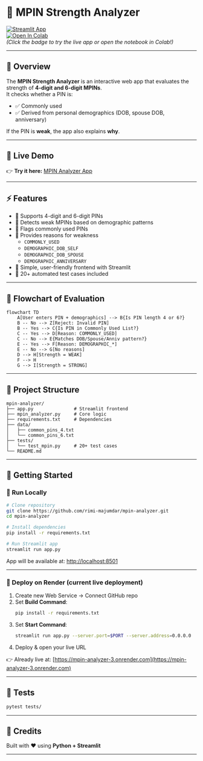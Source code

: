 # 🔐 MPIN Strength Analyzer

[![Streamlit App](https://img.shields.io/badge/🚀%20Live%20Demo-Streamlit-brightgreen?logo=streamlit)](https://mpin-analyzer-3.onrender.com)  
[![Open In Colab](https://colab.research.google.com/assets/colab-badge.svg)](https://colab.research.google.com/drive/1m7Obfr-aoo2iviiATQgwAUOVmsjHJNi0?usp=sharing)   
*(Click the badge to try the live app or open the notebook in Colab!)*

---

## 📌 Overview
The **MPIN Strength Analyzer** is an interactive web app that evaluates the strength of **4-digit and 6-digit MPINs**.  
It checks whether a PIN is:
- ✅ Commonly used  
- ✅ Derived from personal demographics (DOB, spouse DOB, anniversary)  

If the PIN is **weak**, the app also explains **why**.



---

## 🎥 Live Demo
👉 **Try it here:** [MPIN Analyzer App](https://mpin-analyzer-3.onrender.com)

---

## ⚡ Features
- 🔢 Supports 4-digit and 6-digit PINs  
- 📅 Detects weak MPINs based on demographic patterns  
- 🚫 Flags commonly used PINs  
- 🧾 Provides reasons for weakness  
  - `COMMONLY_USED`  
  - `DEMOGRAPHIC_DOB_SELF`  
  - `DEMOGRAPHIC_DOB_SPOUSE`  
  - `DEMOGRAPHIC_ANNIVERSARY`  
- 🎨 Simple, user-friendly frontend with Streamlit  
- 🧪 20+ automated test cases included  

---

## 🧩 Flowchart of Evaluation

```mermaid
flowchart TD
    A[User enters PIN + demographics] --> B{Is PIN length 4 or 6?}
    B -- No --> Z[Reject: Invalid PIN]
    B -- Yes --> C{Is PIN in Commonly Used List?}
    C -- Yes --> D[Reason: COMMONLY_USED]
    C -- No --> E{Matches DOB/Spouse/Anniv pattern?}
    E -- Yes --> F[Reason: DEMOGRAPHIC_*]
    E -- No --> G[No reasons]
    D --> H[Strength = WEAK]
    F --> H
    G --> I[Strength = STRONG]
```

---

## 📂 Project Structure

```
mpin-analyzer/
├── app.py               # Streamlit frontend
├── mpin_analyzer.py     # Core logic
├── requirements.txt     # Dependencies
├── data/
│   ├── common_pins_4.txt
│   └── common_pins_6.txt
├── tests/
│   └── test_mpin.py     # 20+ test cases
└── README.md
```

---

## 🚀 Getting Started

### 🔹 Run Locally

```bash
# Clone repository
git clone https://github.com/rimi-majumdar/mpin-analyzer.git
cd mpin-analyzer

# Install dependencies
pip install -r requirements.txt

# Run Streamlit app
streamlit run app.py
```

App will be available at: [http://localhost:8501](http://localhost:8501)

---

### 🔹 Deploy on Render (current live deployment)

1. Create new Web Service → Connect GitHub repo  
2. Set **Build Command**:
   ```bash
   pip install -r requirements.txt
   ```
3. Set **Start Command**:
   ```bash
   streamlit run app.py --server.port=$PORT --server.address=0.0.0.0
   ```
4. Deploy & open your live URL  

👉 Already live at: [https://mpin-analyzer-3.onrender.com](https://mpin-analyzer-3.onrender.com)

---

## 🧪 Tests

```bash
pytest tests/
```

---

## 🙌 Credits
Built with ❤️ using **Python + Streamlit**  


---

